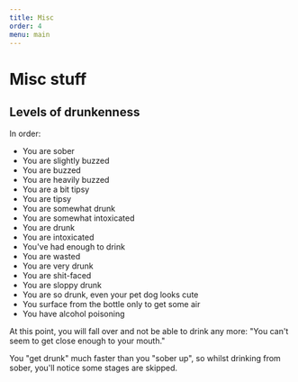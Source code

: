 ```yaml
---
title: Misc
order: 4
menu: main
---
```


# Misc stuff

## Levels of drunkenness

In order:

* You are sober
* You are slightly buzzed
* You are buzzed
* You are heavily buzzed
* You are a bit tipsy
* You are tipsy
* You are somewhat drunk
* You are somewhat intoxicated
* You are drunk
* You are intoxicated
* You've had enough to drink
* You are wasted
* You are very drunk
* You are shit-faced
* You are sloppy drunk
* You are so drunk, even your pet dog looks cute
* You surface from the bottle only to get some air
* You have alcohol poisoning

At this point, you will fall over and not be able to drink any more: "You can't seem to get close enough to your mouth."

You "get drunk" much faster than you "sober up", so whilst drinking from sober, you'll notice some stages are skipped.
